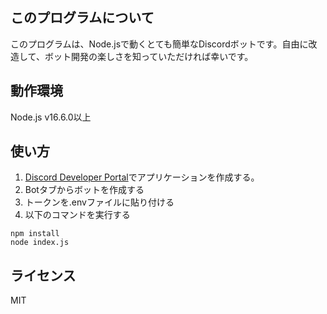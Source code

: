 ## このプログラムについて
このプログラムは、Node.jsで動くとても簡単なDiscordボットです。自由に改造して、ボット開発の楽しさを知っていただければ幸いです。

## 動作環境
Node.js v16.6.0以上

## 使い方
1. [Discord Developer Portal](https://discord.com/developers/)でアプリケーションを作成する。
2. Botタブからボットを作成する
3. トークンを.envファイルに貼り付ける
4. 以下のコマンドを実行する
```
npm install
node index.js
```

## ライセンス
MIT